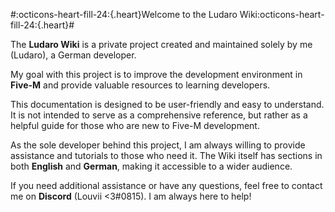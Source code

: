 #:octicons-heart-fill-24:{.heart}Welcome to the Ludaro Wiki:octicons-heart-fill-24:{.heart}#

The **Ludaro Wiki** is a private project created and maintained solely by me (Ludaro), a German developer. 

My goal with this project is to improve the development environment in **Five-M** and provide valuable resources to learning developers.

This documentation is designed to be user-friendly and easy to understand. It is not intended to serve as a comprehensive reference, but rather as a helpful guide for those who are new to Five-M development.

As the sole developer behind this project, I am always willing to provide assistance and tutorials to those who need it. The Wiki itself has sections in both **English** and **German**, making it accessible to a wider audience.

If you need additional assistance or have any questions, feel free to contact me on **Discord** (Louvii <3#0815). I am always here to help!